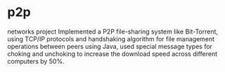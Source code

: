 # p2p
networks project
Implemented a P2P file-sharing system like Bit-Torrent, using TCP/IP protocols and handshaking algorithm for file
management operations between peers using Java, used special message types for choking and unchoking to increase the
download speed across different computers by 50%.
